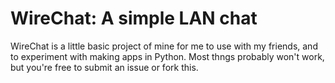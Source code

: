 # WireChat: A simple LAN chat

WireChat is a little basic project of mine for me to use with my friends, and to experiment with making apps in Python. Most thngs probably won't work, but you're free to submit an issue or fork this.
